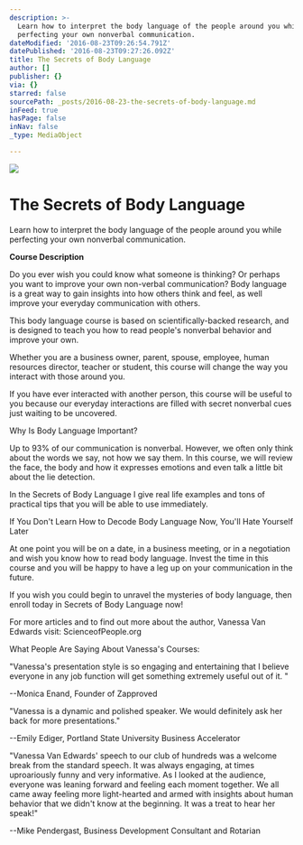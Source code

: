 ```yaml
---
description: >-
  Learn how to interpret the body language of the people around you while
  perfecting your own nonverbal communication.
dateModified: '2016-08-23T09:26:54.791Z'
datePublished: '2016-08-23T09:27:26.092Z'
title: The Secrets of Body Language
author: []
publisher: {}
via: {}
starred: false
sourcePath: _posts/2016-08-23-the-secrets-of-body-language.md
inFeed: true
hasPage: false
inNav: false
_type: MediaObject

---
```

![](https://the-grid-user-content.s3-us-west-2.amazonaws.com/07b0d651-047a-4d02-ad60-eeb5b8c92cd1.jpg)

# The Secrets of Body Language

Learn how to interpret the body language of the people around you while perfecting your own nonverbal communication.

**Course Description**

Do you ever wish you could know what someone is thinking? Or perhaps you want to improve your own non-verbal communication? Body language is a great way to gain insights into how others think and feel, as well improve your everyday communication with others.

This body language course is based on scientifically-backed research, and is designed to teach you how to read people's nonverbal behavior and improve your own.

Whether you are a business owner, parent, spouse, employee, human resources director, teacher or student, this course will change the way you interact with those around you.

If you have ever interacted with another person, this course will be useful to you because our everyday interactions are filled with secret nonverbal cues just waiting to be uncovered.

Why Is Body Language Important?

Up to 93% of our communication is nonverbal. However, we often only think about the words we say, not how we say them. In this course, we will review the face, the body and how it expresses emotions and even talk a little bit about the lie detection.

In the Secrets of Body Language I give real life examples and tons of practical tips that you will be able to use immediately.

If You Don't Learn How to Decode Body Language Now, You'll Hate Yourself Later

At one point you will be on a date, in a business meeting, or in a negotiation and wish you know how to read body language. Invest the time in this course and you will be happy to have a leg up on your communication in the future.

If you wish you could begin to unravel the mysteries of body language, then enroll today in Secrets of Body Language now!

For more articles and to find out more about the author, Vanessa Van Edwards visit: ScienceofPeople.org

What People Are Saying About Vanessa's Courses:

"Vanessa's presentation style is so engaging and entertaining that I believe everyone in any job function will get something extremely useful out of it. "

--Monica Enand, Founder of Zapproved

"Vanessa is a dynamic and polished speaker. We would definitely ask her back for more presentations."

--Emily Ediger, Portland State University Business Accelerator

"Vanessa Van Edwards' speech to our club of hundreds was a welcome break from the standard speech. It was always engaging, at times uproariously funny and very informative. As I looked at the audience, everyone was leaning forward and feeling each moment together. We all came away feeling more light-hearted and armed with insights about human behavior that we didn't know at the beginning. It was a treat to hear her speak!"

--Mike Pendergast, Business Development Consultant and Rotarian